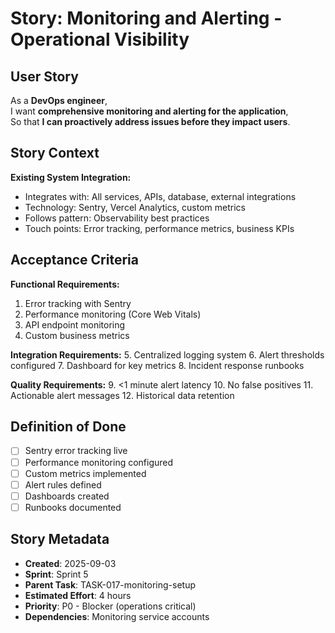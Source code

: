 # Story: Monitoring and Alerting - Operational Visibility

## User Story

As a **DevOps engineer**,  
I want **comprehensive monitoring and alerting for the application**,  
So that **I can proactively address issues before they impact users**.

## Story Context

**Existing System Integration:**

- Integrates with: All services, APIs, database, external integrations
- Technology: Sentry, Vercel Analytics, custom metrics
- Follows pattern: Observability best practices
- Touch points: Error tracking, performance metrics, business KPIs

## Acceptance Criteria

**Functional Requirements:**

1. Error tracking with Sentry
2. Performance monitoring (Core Web Vitals)
3. API endpoint monitoring
4. Custom business metrics

**Integration Requirements:** 5. Centralized logging system 6. Alert thresholds configured 7. Dashboard for key metrics 8. Incident response runbooks

**Quality Requirements:** 9. <1 minute alert latency 10. No false positives 11. Actionable alert messages 12. Historical data retention

## Definition of Done

- [ ] Sentry error tracking live
- [ ] Performance monitoring configured
- [ ] Custom metrics implemented
- [ ] Alert rules defined
- [ ] Dashboards created
- [ ] Runbooks documented

## Story Metadata

- **Created**: 2025-09-03
- **Sprint**: Sprint 5
- **Parent Task**: TASK-017-monitoring-setup
- **Estimated Effort**: 4 hours
- **Priority**: P0 - Blocker (operations critical)
- **Dependencies**: Monitoring service accounts
